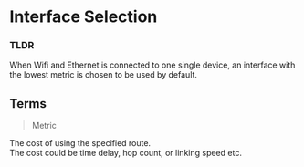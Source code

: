 # Interface Selection

### TLDR

When Wifi and Ethernet is connected to one single device, an interface with the lowest metric is chosen to be used by default.

## Terms

> Metric

The cost of using the specified route.<br>
The cost could be time delay, hop count, or linking speed etc.
